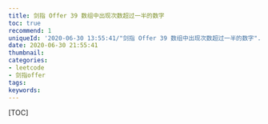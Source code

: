 ```yaml
---
title: 剑指 Offer 39 数组中出现次数超过一半的数字
toc: true
recommend: 1
uniqueId: '2020-06-30 13:55:41/"剑指 Offer 39 数组中出现次数超过一半的数字".html'
date: 2020-06-30 21:55:41
thumbnail:
categories:
- leetcode
- 剑指offer
tags:
keywords:
---
```


[TOC]

<!--more-->
